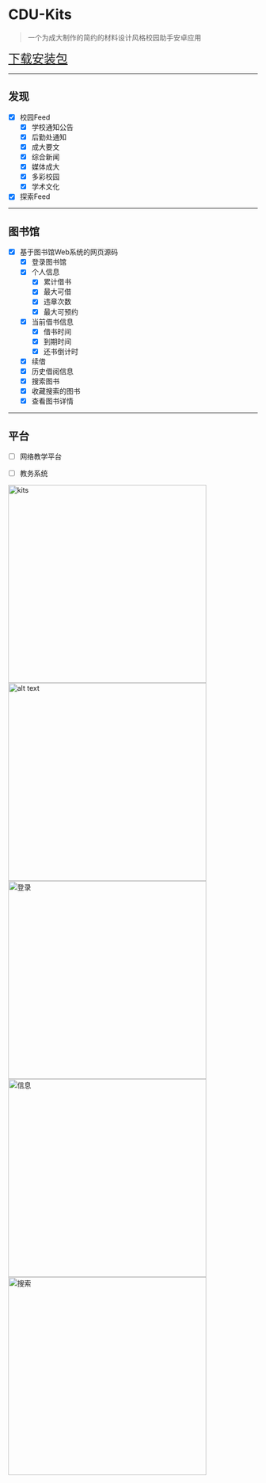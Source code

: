 
# CDU-Kits

> 一个为成大制作的简约的材料设计风格校园助手安卓应用 

<a href="http://ovf9kxblp.bkt.clouddn.com/apk/cdu-kits-release-2018-05-15.apk" style="font-size:24px; ">下载安装包</a>

---

## 发现

- [x] 校园Feed
    - [x] 学校通知公告
    - [x] 后勤处通知
    - [x] 成大要文
    - [x] 综合新闻
    - [x] 媒体成大
    - [x] 多彩校园
    - [x] 学术文化
- [x] 探索Feed

---

## 图书馆

- [x] 基于图书馆Web系统的网页源码
    - [x] 登录图书馆        
    - [x] 个人信息
        - [x] 累计借书
        - [x] 最大可借
        - [x] 违章次数
        - [x] 最大可预约
    - [x] 当前借书信息
        - [x] 借书时间
        - [x] 到期时间
        - [x] 还书倒计时
    - [x] 续借
    - [x] 历史借阅信息
    - [x] 搜索图书
    - [x] 收藏搜索的图书
    - [x] 查看图书详情	

---

## 平台

- [ ] 网络教学平台
- [ ] 教务系统


<img src="http://7xu0oh.com2.z0.glb.qiniucdn.com/18-5-14/15449801.jpg"  alt="kits" width="400">    
<img src="http://7xu0oh.com2.z0.glb.qiniucdn.com/18-5-14/51982856.jpg" alt="alt text" width="400">
<img alt="登录" src="http://7xu0oh.com2.z0.glb.qiniucdn.com/18-5-14/5998873.jpg" width="400">
<img alt="信息" src="http://7xu0oh.com2.z0.glb.qiniucdn.com/18-5-14/37306154.jpg" width="400">
<img alt="搜索" src="http://7xu0oh.com2.z0.glb.qiniucdn.com/18-5-14/61191243.jpg" width="400">